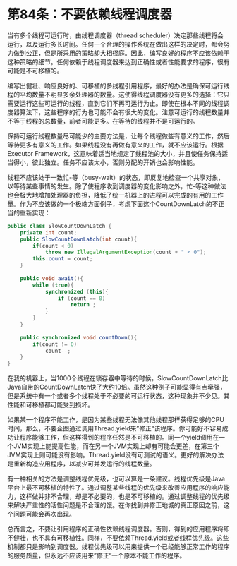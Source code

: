 # 第84条：不要依赖线程调度器

当有多个线程可运行时，由线程调度器（thread scheduler）决定那些线程将会运行，以及运行多长时间。任何一个合理的操作系统在做出这样的决定时，都会努力做到公正，但是所采用的策略却大相径庭。因此，编写良好的程序不应该依赖于这种策略的细节。任何依赖于线程调度器来达到正确性或者性能要求的程序，很有可能是不可移植的。

编写出健壮、响应良好的、可移植的多线程引用程序，最好的办法是确保可运行线程的平均数量不明显多余处理器的数量。这使得线程调度器没有更多的选择：它只需要运行这些可运行的线程，直到它们不再可运行为止。即使在根本不同的线程调度器算法下，这些程序的行为也可能不会有很大的变化。注意可运行的线程数量并不等于线程的总数量，前者可能更多。在等待的线程并不是可运行的。

保持可运行线程数量尽可能少的主要方法是，让每个线程做些有意义的工作，然后等待更多有意义的工作。如果线程没有再做有意义的工作，就不应该运行。根据Executor Framework，这意味着适当地规定了线程池的大小，并且使任务保持适当得小，彼此独立。任务不应该太小，否则分配的开销也会影响性能。

线程不应该处于一致忙-等（busy-wait）的状态，即反复地检查一个共享对象，以等待某些事情的发生。除了使程序收到调度器的变化影响之外，忙-等这种做法也会极大地增加处理器的负担，降低了统一机器上的进程可以完成的有用的工作量。作为不应该做的一个极端方面例子，考虑下面这个CountDownLatch的不正当的重新实现：

```java
public class SlowCountDownLatch {
    private int count;
    public SlowCountDownLatch(int count){
        if(count < 0)
            throw new IllegalArgumentException(count + " < 0");
        this.count = count;
    }
    
    public void await(){
        while (true){
            synchronized (this){
                if (count == 0)
                    return ;
            }
        }
    }
    
    public synchronized void countDown(){
        if(count != 0)
            count--;
    }
}
```

在我的机器上，当1000个线程在锁存器中等待的时候，SlowCountDownLatch比Java自带的CountDownLatch快了大约10倍。虽然这种例子可能显得有点牵强，但是系统中有一个或者多个线程处于不必要的可运行状态，这种现象并不少见。其性能和可移植都可能受到损坏。

如果某一个程序不能工作，是因为某些线程无法像其他线程那样获得足够的CPU时间，那么，不要企图通过调用Thread.yield来”修正“该程序。你可能好不容易成功让程序能够工作，但这样得到的程序任然是不可移植的。同一个yield调用在一个JVM实现上能提高性能，而在另一个JVM实现上却有可能会更差，在第三个JVM实现上则可能没有影响。Thread.yield没有可测试的语义。更好的解决办法是重新构造应用程序，以减少可并发运行的线程数量。

有一种相关的方法是调整线程优先级，也可以算是一条建议。线程优先级是Java平台上最不可移植的特性了。通过调整某些线程的优先级来改善应用程序的响应能力，这样做并非不合理，却是不必要的，也是不可移植的。通过调整线程的优先级来解决严重性的活性问题是不合理的饿。在你找到并修正地城的真正原因之前，这个问题可能会再次出现。

总而言之，不要让引用程序的正确性依赖线程调度器。否则，得到的应用程序将即不健壮，也不具有可移植性。同样，不要依赖Thread.yield或者线程优先级。这些机制都只是影响到调度器。线程优先级可以用来提供一个已经能够正常工作的程序的服务质量，但永远不应该用来”修正“一个原本不能工作的程序。